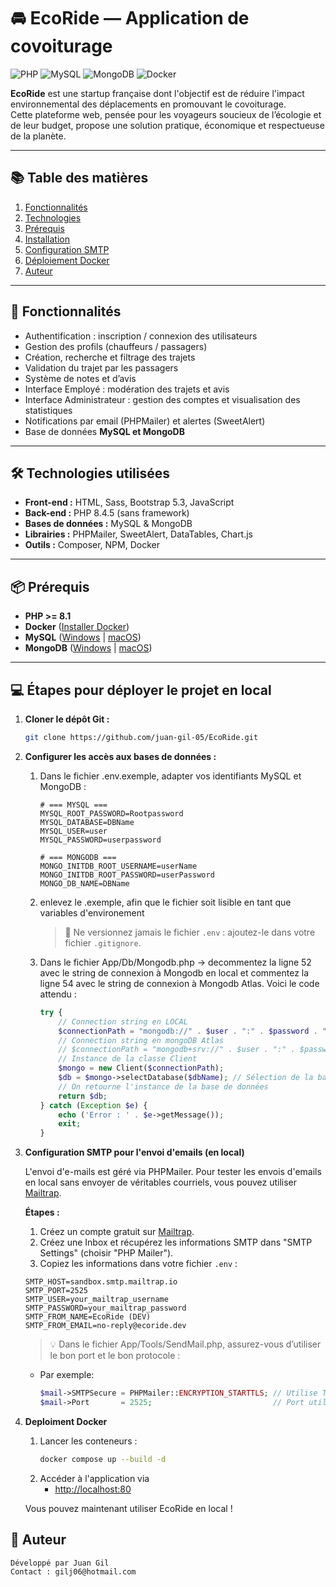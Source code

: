 # 🚘 EcoRide — Application de covoiturage

![PHP](https://img.shields.io/badge/PHP-8.4-blue?logo=php)
![MySQL](https://img.shields.io/badge/MySQL-Database-orange?logo=mysql)
![MongoDB](https://img.shields.io/badge/MongoDB-NoSQL-green?logo=mongodb)
![Docker](https://img.shields.io/badge/Docker-Ready-blue?logo=docker)

**EcoRide** est une startup française dont l'objectif est de réduire l'impact environnemental des déplacements en promouvant le covoiturage.  
Cette plateforme web, pensée pour les voyageurs soucieux de l’écologie et de leur budget, propose une solution pratique, économique et respectueuse de la planète.

---

## 📚 Table des matières
1. [Fonctionnalités](#fonctionnalités)
2. [Technologies](#technologies-utilisées)
3. [Prérequis](#prérequis)
4. [Installation](#étapes-pour-déployer-le-projet-en-local)
5. [Configuration SMTP](#configuration-smtp)
6. [Déploiement Docker](#deploiment-docker)
7. [Auteur](#auteur)

---

## 🚀 Fonctionnalités

- Authentification : inscription / connexion des utilisateurs
- Gestion des profils (chauffeurs / passagers)
- Création, recherche et filtrage des trajets
- Validation du trajet par les passagers
- Système de notes et d’avis
- Interface Employé : modération des trajets et avis
- Interface Administrateur : gestion des comptes et visualisation des statistiques
- Notifications par email (PHPMailer) et alertes (SweetAlert)
- Base de données **MySQL et MongoDB**

---

## 🛠️ Technologies utilisées

- **Front-end :** HTML, Sass, Bootstrap 5.3, JavaScript
- **Back-end :** PHP 8.4.5 (sans framework)
- **Bases de données :** MySQL & MongoDB
- **Librairies :** PHPMailer, SweetAlert, DataTables, Chart.js
- **Outils :** Composer, NPM, Docker

---

## 📦 Prérequis

- **PHP >= 8.1**
- **Docker** ([Installer Docker](https://www.docker.com/products/docker-desktop/))
- **MySQL** ([Windows](https://dev.mysql.com/downloads/installer/) | [macOS](https://formulae.brew.sh/formula/mysql))
- **MongoDB** ([Windows](https://www.mongodb.com/docs/manual/tutorial/install-mongodb-on-windows/) | [macOS](https://www.mongodb.com/docs/manual/tutorial/install-mongodb-on-os-x/))

---

## 💻 Étapes pour déployer le projet en local

1. **Cloner le dépôt Git :**

    ```bash
    git clone https://github.com/juan-gil-05/EcoRide.git
    ```

2. **Configurer les accès aux bases de données :**

    1. Dans le fichier .env.exemple, adapter vos identifiants MySQL et MongoDB :
        ```dotenv
        # === MYSQL ===
        MYSQL_ROOT_PASSWORD=Rootpassword
        MYSQL_DATABASE=DBName
        MYSQL_USER=user
        MYSQL_PASSWORD=userpassword

        # === MONGODB ===
        MONGO_INITDB_ROOT_USERNAME=userName
        MONGO_INITDB_ROOT_PASSWORD=userPassword
        MONGO_DB_NAME=DBName
        ```
    2. enlevez le .exemple, afin que le fichier soit lisible en tant que variables d'environement
        >🔐 Ne versionnez jamais le fichier `.env` : ajoutez-le dans votre fichier `.gitignore`.
    3. Dans le fichier App/Db/Mongodb.php -> decommentez la ligne 52 avec le string de connexion à Mongodb en local et commentez la ligne 54 avec le string de connexion à Mongodb Atlas. 
    Voici le code attendu :
        ```php
        try {
            // Connection string en LOCAL
            $connectionPath = "mongodb://" . $user . ":" . $password . "@" . $host . ":" . $port . "/" . $dbName;
            // Connection string en mongoDB Atlas
            // $connectionPath = "mongodb+srv://" . $user . ":" . $password . "@" . $host . "/?retryWrites=true&w=majority&appName=" . $dbName;
            // Instance de la classe Client
            $mongo = new Client($connectionPath);
            $db = $mongo->selectDatabase($dbName); // Sélection de la base de données
            // On retourne l'instance de la base de données
            return $db;
        } catch (Exception $e) {
            echo ('Error : ' . $e->getMessage());
            exit;
        }
        ```

3. **Configuration SMTP pour l'envoi d'emails (en local)**

    L'envoi d'e-mails est géré via PHPMailer. Pour tester les envois d'emails en local sans envoyer de véritables courriels, vous pouvez utiliser [Mailtrap](https://mailtrap.io/).

    **Étapes :**

    1. Créez un compte gratuit sur [Mailtrap](https://mailtrap.io/).
    2. Créez une Inbox et récupérez les informations SMTP dans "SMTP Settings" (choisir "PHP Mailer").
    3. Copiez les informations dans votre fichier `.env` :

    ```dotenv
    SMTP_HOST=sandbox.smtp.mailtrap.io
    SMTP_PORT=2525
    SMTP_USER=your_mailtrap_username
    SMTP_PASSWORD=your_mailtrap_password
    SMTP_FROM_NAME=EcoRide (DEV)
    SMTP_FROM_EMAIL=no-reply@ecoride.dev
    ````
    > 💡 Dans le fichier App/Tools/SendMail.php, assurez-vous d’utiliser le bon port et le bon protocole :
    - Par exemple:
        ```php
        $mail->SMTPSecure = PHPMailer::ENCRYPTION_STARTTLS; // Utilise TLS
        $mail->Port       = 2525;                           // Port utilisé par Mailtrap avec TLS
        ```

4. **Deploiment Docker**
    1. Lancer les conteneurs :
        ```bash
        docker compose up --build -d
        ```
    2. Accéder à l'application via 
        - [http://localhost:80](http://localhost:80)
    
    Vous pouvez maintenant utiliser EcoRide en local !

## 👥 Auteur

    Développé par Juan Gil
    Contact : gilj06@hotmail.com
    